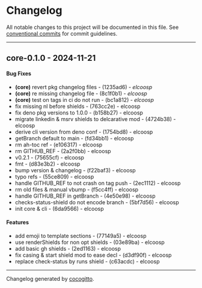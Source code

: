 # Changelog
All notable changes to this project will be documented in this file. See [conventional commits](https://www.conventionalcommits.org/) for commit guidelines.

- - -
## core-0.1.0 - 2024-11-21
#### Bug Fixes
- **(core)** revert pkg  changelog files - (1235ad6) - *elcoosp*
- **(core)** re missing changelog file - (8c1f0b1) - *elcoosp*
- **(core)** test on tags in ci do not run - (bc1a812) - *elcoosp*
- fix missing nl before shields - (763cc2e) - elcoosp
- fix deno pkg versions to 1.0.0 - (b158b27) - elcoosp
- migrate linkedin & msrv shields to delcarative mod - (4724b38) - elcoosp
- derive cli version from deno conf - (1754bd8) - elcoosp
- getBranch default to main - (fd34bb1) - elcoosp
- rm ah-toc ref - (e106317) - elcoosp
- rm GITHUB_REF - (2a2f0bb) - elcoosp
- v0.2.1 - (75655cf) - elcoosp
- fmt - (d83e3b2) - elcoosp
- bump version & changelog - (f22baf3) - elcoosp
- typo refs - (55ce809) - elcoosp
- handle GITHUB_REF to not crash on tag push - (2ec1112) - elcoosp
- rm old files & manual vbump - (f5cc4ff) - elcoosp
- handle GITHUB_REF in getBranch - (4e50e98) - elcoosp
- checks-status-shield do not encode branch - (5bf7d56) - elcoosp
- init core & cli - (6da9566) - elcoosp
#### Features
- add emoji to template sections - (77149a5) - elcoosp
- use renderShields for non opt shields - (03e89ba) - elcoosp
- add basic gh shields - (2ed1163) - elcoosp
- fix casing & start shield mod to ease decl - (d3df90f) - elcoosp
- replace check-status by runs shield - (c63acdc) - elcoosp

- - -

Changelog generated by [cocogitto](https://github.com/cocogitto/cocogitto).